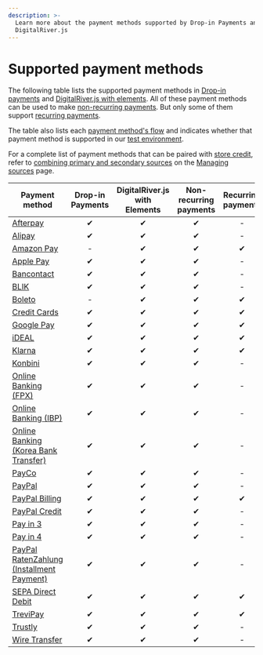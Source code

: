 ```yaml
---
description: >-
  Learn more about the payment methods supported by Drop-in Payments and
  DigitalRiver.js
---
```


# Supported payment methods

The following table lists the supported payment methods in [Drop-in payments](payments-solutions/drop-in/) and [DigitalRiver.js with elements](payments-solutions/digitalriver.js/). All of these payment methods can be used to make [non-recurring payments](sources/#reusable-or-single-use). But only some of them support [recurring payments](sources/#reusable-or-single-use).&#x20;

The table also lists each [payment method's flow](sources/#payment-flow) and indicates whether that payment method is supported in our [test environment](broken-reference).

For a complete list of payment methods that can be paired with [store credit](../consumer-browsing-experience-1/common-use-cases/applying-store-credit.md), refer to [combining primary and secondary sources](sources/using-the-source-identifier.md#combining-primary-and-secondary-payment-sources) on the [Managing sources](sources/using-the-source-identifier.md) page.

| Payment method                                                                                                    | Drop-in Payments | DigitalRiver.js with Elements | Non-recurring payments | Recurring payments | Authentication flow |
| ----------------------------------------------------------------------------------------------------------------- | :--------------: | :---------------------------: | :--------------------: | :----------------: | :-----------------: |
| [Afterpay](supported-payment-methods/afterpay.md)                                                                 |         ✔        |               ✔               |            ✔           |          -         |      `redirect`     |
| [Alipay](supported-payment-methods/alipay.md)                                                                     |         ✔        |               ✔               |            ✔           |          -         |      `redirect`     |
| [Amazon Pay](supported-payment-methods/amazon-pay.md)                                                             |         -        |               ✔               |            ✔           |          ✔         |      `redirect`     |
| [Apple Pay](supported-payment-methods/apple-pay.md)                                                               |         ✔        |               ✔               |            ✔           |          -         |      `standard`     |
| [Bancontact](supported-payment-methods/bancontact.md)                                                             |         ✔        |               ✔               |            ✔           |          -         |      `redirect`     |
| [BLIK](supported-payment-methods/blik.md)                                                                         |         ✔        |               ✔               |            ✔           |          -         |      `redirect`     |
| [Boleto](supported-payment-methods/boleto.md)                                                                     |         -        |               ✔               |            ✔           |          ✔         |      `redirect`     |
| [Credit Cards](supported-payment-methods/credit-cards.md)                                                         |         ✔        |               ✔               |            ✔           |          ✔         |      `standard`     |
| [Google Pay](supported-payment-methods/google-pay.md)                                                             |         ✔        |               ✔               |            ✔           |          ✔         |      `standard`     |
| [iDEAL](supported-payment-methods/ideal.md)                                                                       |         ✔        |               ✔               |            ✔           |          ✔         |      `standard`     |
| [Klarna](supported-payment-methods/klarna.md)                                                                     |         ✔        |               ✔               |            ✔           |          ✔         |      `redirect`     |
| [Konbini](supported-payment-methods/konbini.md)                                                                   |         ✔        |               ✔               |            ✔           |          -         |      `receiver`     |
| [Online Banking (FPX)](supported-payment-methods/fpx-online-banking.md)                                           |         ✔        |               ✔               |            ✔           |          -         |      `redirect`     |
| [Online Banking (IBP)](supported-payment-methods/online-banking-ibp.md)                                           |         ✔        |               ✔               |            ✔           |          -         |      `redirect`     |
| [Online Banking (Korea Bank Transfer)](supported-payment-methods/korea-bank-transfer-online-banking.md)           |         ✔        |               ✔               |            ✔           |          -         |      `redirect`     |
| [PayCo](supported-payment-methods/payco.md)                                                                       |         ✔        |               ✔               |            ✔           |          -         |      `redirect`     |
| [PayPal](supported-payment-methods/paypal.md)                                                                     |         ✔        |               ✔               |            ✔           |          -         |      `redirect`     |
| [PayPal Billing](supported-payment-methods/paypal-billing-agreement.md)                                           |         ✔        |               ✔               |            ✔           |          ✔         |      `redirect`     |
| [PayPal Credit](supported-payment-methods/paypal-credit.md)                                                       |         ✔        |               ✔               |            ✔           |          -         |      `redirect`     |
| [Pay in 3](supported-payment-methods/paypal-pay-in-3.md)                                                          |         ✔        |               ✔               |            ✔           |          -         |      `redirect`     |
| [Pay in 4](supported-payment-methods/paypal-pay-in-4.md)                                                          |         ✔        |               ✔               |            ✔           |          -         |      `redirect`     |
| [PayPal RatenZahlung (Installment Payment)](supported-payment-methods/paypal-ratenzahlung-installment-payment.md) |         ✔        |               ✔               |            ✔           |          -         |      `redirect`     |
| [SEPA Direct Debit](supported-payment-methods/sepa-direct-debit.md)                                               |         ✔        |               ✔               |            ✔           |          ✔         |      `redirect`     |
| [TreviPay](supported-payment-methods/trevipay.md)                                                                 |         ✔        |               ✔               |            ✔           |          ✔         |      `redirect`     |
| [Trustly](supported-payment-methods/trustly.md)                                                                   |         ✔        |               ✔               |            ✔           |          -         |      `redirect`     |
| [Wire Transfer](supported-payment-methods/wire-transfer.md)                                                       |         ✔        |               ✔               |            ✔           |          -         |      `receiver`     |
